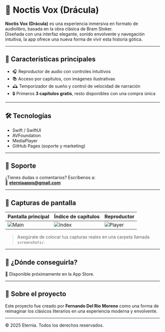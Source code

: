 # 🦇 Noctis Vox (Drácula)

**Noctis Vox (Drácula)** es una experiencia inmersiva en formato de audiolibro, basada en la obra clásica de Bram Stoker.  
Diseñada con una interfaz elegante, sonido envolvente y navegación intuitiva, la app ofrece una nueva forma de vivir esta historia gótica.

---

## 📲 Características principales

- 🎧 Reproductor de audio con controles intuitivos
- 📚 Acceso por capítulos, con imágenes ilustrativas
- 🕰️ Temporizador de sueño y control de velocidad de narración
- 🔒 Primeros **3 capítulos gratis**, resto disponibles con una compra única

---

## 🛠️ Tecnologías

- Swift / SwiftUI
- AVFoundation
- MediaPlayer
- GitHub Pages (soporte y marketing)

---

## 💬 Soporte

¿Tienes dudas o comentarios? Escríbenos a:  
📧 **eterniaapps@gmail.com**

---

## 📸 Capturas de pantalla

| Pantalla principal | Índice de capítulos | Reproductor |
|--------------------|---------------------|-------------|
| ![Main](./screenshots/screen1.jpg) | ![Index](./screenshots/screen2.jpg) | ![Player](./screenshots/screen3.jpg) |

> Asegúrate de colocar tus capturas reales en una carpeta llamada `screenshots/`.

---

## 🛒 ¿Dónde conseguirla?

📱 Disponible próximamente en la App Store.

---

## 🧛 Sobre el proyecto

Este proyecto fue creado por **Fernando Del Río Moreno** como una forma de reimaginar los clásicos literarios en una experiencia moderna y envolvente.

---

© 2025 Eternia. Todos los derechos reservados.
